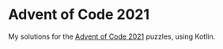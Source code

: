 # Advent of Code 2021

My solutions for the [Advent of Code 2021](https://adventofcode.com/2021) puzzles, using Kotlin.
